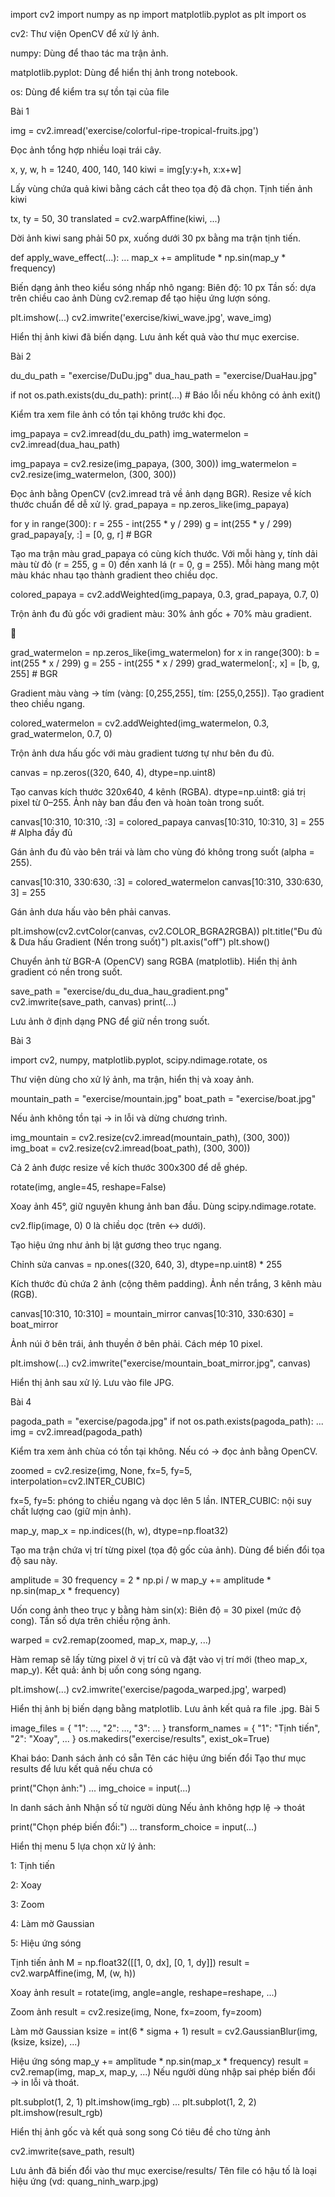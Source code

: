 import cv2
import numpy as np
import matplotlib.pyplot as plt
import os

cv2: Thư viện OpenCV để xử lý ảnh.

numpy: Dùng để thao tác ma trận ảnh.

matplotlib.pyplot: Dùng để hiển thị ảnh trong notebook.

os: Dùng để kiểm tra sự tồn tại của file

Bài 1

img = cv2.imread('exercise/colorful-ripe-tropical-fruits.jpg')

Đọc ảnh tổng hợp nhiều loại trái cây.

x, y, w, h = 1240, 400, 140, 140
kiwi = img[y:y+h, x:x+w]

Lấy vùng chứa quả kiwi bằng cách cắt theo tọa độ đã chọn.
Tịnh tiến ảnh kiwi


tx, ty = 50, 30
translated = cv2.warpAffine(kiwi, ...)

Dời ảnh kiwi sang phải 50 px, xuống dưới 30 px bằng ma trận tịnh tiến.



def apply_wave_effect(...):
    ...
    map_x += amplitude * np.sin(map_y * frequency)

Biến dạng ảnh theo kiểu sóng nhấp nhô ngang:
Biên độ: 10 px
Tần số: dựa trên chiều cao ảnh
Dùng cv2.remap để tạo hiệu ứng lượn sóng.



plt.imshow(...)
cv2.imwrite('exercise/kiwi_wave.jpg', wave_img)

Hiển thị ảnh kiwi đã biến dạng.
Lưu ảnh kết quả vào thư mục exercise.



Bài 2

du_du_path = "exercise/DuDu.jpg"
dua_hau_path = "exercise/DuaHau.jpg"

if not os.path.exists(du_du_path):
    print(...)  # Báo lỗi nếu không có ảnh
    exit()

Kiểm tra xem file ảnh có tồn tại không trước khi đọc.



img_papaya = cv2.imread(du_du_path)
img_watermelon = cv2.imread(dua_hau_path)

img_papaya = cv2.resize(img_papaya, (300, 300))
img_watermelon = cv2.resize(img_watermelon, (300, 300))

Đọc ảnh bằng OpenCV (cv2.imread trả về ảnh dạng BGR).
Resize về kích thước chuẩn để dễ xử lý.
grad_papaya = np.zeros_like(img_papaya)

for y in range(300):
    r = 255 - int(255 * y / 299)
    g = int(255 * y / 299)
    grad_papaya[y, :] = [0, g, r]  # BGR

Tạo ma trận màu grad_papaya có cùng kích thước.
Với mỗi hàng y, tính dải màu từ đỏ (r = 255, g = 0) đến xanh lá (r = 0, g = 255).
Mỗi hàng mang một màu khác nhau tạo thành gradient theo chiều dọc.


colored_papaya = cv2.addWeighted(img_papaya, 0.3, grad_papaya, 0.7, 0)

Trộn ảnh đu đủ gốc với gradient màu: 30% ảnh gốc + 70% màu gradient.

🌈

grad_watermelon = np.zeros_like(img_watermelon)
for x in range(300):
    b = int(255 * x / 299)
    g = 255 - int(255 * x / 299)
    grad_watermelon[:, x] = [b, g, 255]  # BGR

Gradient màu vàng → tím (vàng: [0,255,255], tím: [255,0,255]).
Tạo gradient theo chiều ngang.


colored_watermelon = cv2.addWeighted(img_watermelon, 0.3, grad_watermelon, 0.7, 0)

Trộn ảnh dưa hấu gốc với màu gradient tương tự như bên đu đủ.

canvas = np.zeros((320, 640, 4), dtype=np.uint8)

Tạo canvas kích thước 320x640, 4 kênh (RGBA).
dtype=np.uint8: giá trị pixel từ 0–255.
Ảnh này ban đầu đen và hoàn toàn trong suốt.


canvas[10:310, 10:310, :3] = colored_papaya
canvas[10:310, 10:310, 3] = 255  # Alpha đầy đủ

Gán ảnh đu đủ vào bên trái và làm cho vùng đó không trong suốt (alpha = 255).



canvas[10:310, 330:630, :3] = colored_watermelon
canvas[10:310, 330:630, 3] = 255

Gán ảnh dưa hấu vào bên phải canvas.


plt.imshow(cv2.cvtColor(canvas, cv2.COLOR_BGRA2RGBA))
plt.title("Đu đủ & Dưa hấu Gradient (Nền trong suốt)")
plt.axis("off")
plt.show()

Chuyển ảnh từ BGR-A (OpenCV) sang RGBA (matplotlib).
Hiển thị ảnh gradient có nền trong suốt.


save_path = "exercise/du_du_dua_hau_gradient.png"
cv2.imwrite(save_path, canvas)
print(...)

Lưu ảnh ở định dạng PNG để giữ nền trong suốt.

Bài 3

import cv2, numpy, matplotlib.pyplot, scipy.ndimage.rotate, os

Thư viện dùng cho xử lý ảnh, ma trận, hiển thị và xoay ảnh.



mountain_path = "exercise/mountain.jpg"
boat_path = "exercise/boat.jpg"

Nếu ảnh không tồn tại → in lỗi và dừng chương trình.



img_mountain = cv2.resize(cv2.imread(mountain_path), (300, 300))
img_boat = cv2.resize(cv2.imread(boat_path), (300, 300))

Cả 2 ảnh được resize về kích thước 300x300 để dễ ghép.

rotate(img, angle=45, reshape=False)

Xoay ảnh 45°, giữ nguyên khung ảnh ban đầu.
Dùng scipy.ndimage.rotate.


cv2.flip(image, 0)
0 là chiều dọc (trên ↔ dưới).

Tạo hiệu ứng như ảnh bị lật gương theo trục ngang.


Chỉnh sửa
canvas = np.ones((320, 640, 3), dtype=np.uint8) * 255

Kích thước đủ chứa 2 ảnh (cộng thêm padding).
Ảnh nền trắng, 3 kênh màu (RGB).


canvas[10:310, 10:310] = mountain_mirror
canvas[10:310, 330:630] = boat_mirror

Ảnh núi ở bên trái, ảnh thuyền ở bên phải.
Cách mép 10 pixel.


plt.imshow(...)
cv2.imwrite("exercise/mountain_boat_mirror.jpg", canvas)

Hiển thị ảnh sau xử lý.
Lưu vào file JPG.

Bài 4

pagoda_path = "exercise/pagoda.jpg"
if not os.path.exists(pagoda_path):
    ...
img = cv2.imread(pagoda_path)

Kiểm tra xem ảnh chùa có tồn tại không.
Nếu có → đọc ảnh bằng OpenCV.


zoomed = cv2.resize(img, None, fx=5, fy=5, interpolation=cv2.INTER_CUBIC)

fx=5, fy=5: phóng to chiều ngang và dọc lên 5 lần.
INTER_CUBIC: nội suy chất lượng cao (giữ mịn ảnh).

map_y, map_x = np.indices((h, w), dtype=np.float32)

Tạo ma trận chứa vị trí từng pixel (tọa độ gốc của ảnh).
Dùng để biến đổi tọa độ sau này.


amplitude = 30
frequency = 2 * np.pi / w
map_y += amplitude * np.sin(map_x * frequency)

Uốn cong ảnh theo trục y bằng hàm sin(x):
Biên độ = 30 pixel (mức độ cong).
Tần số dựa trên chiều rộng ảnh.


warped = cv2.remap(zoomed, map_x, map_y, ...)

Hàm remap sẽ lấy từng pixel ở vị trí cũ và đặt vào vị trí mới (theo map_x, map_y).
Kết quả: ảnh bị uốn cong sóng ngang.

plt.imshow(...)
cv2.imwrite('exercise/pagoda_warped.jpg', warped)

Hiển thị ảnh bị biến dạng bằng matplotlib.
Lưu ảnh kết quả ra file .jpg.
Bài 5

image_files = { "1": ..., "2": ..., "3": ... }
transform_names = { "1": "Tịnh tiến", "2": "Xoay", ... }
os.makedirs("exercise/results", exist_ok=True)

Khai báo:
Danh sách ảnh có sẵn
Tên các hiệu ứng biến đổi
Tạo thư mục results để lưu kết quả nếu chưa có


print("Chọn ảnh:")
...
img_choice = input(...)

In danh sách ảnh
Nhận số từ người dùng
Nếu ảnh không hợp lệ → thoát


print("Chọn phép biến đổi:")
...
transform_choice = input(...)

Hiển thị menu 5 lựa chọn xử lý ảnh:

1: Tịnh tiến

2: Xoay

3: Zoom

4: Làm mờ Gaussian

5: Hiệu ứng sóng

 Tịnh tiến ảnh
M = np.float32([[1, 0, dx], [0, 1, dy]])
result = cv2.warpAffine(img, M, (w, h))

Xoay ảnh
result = rotate(img, angle=angle, reshape=reshape, ...)

Zoom ảnh
result = cv2.resize(img, None, fx=zoom, fy=zoom)

Làm mờ Gaussian
ksize = int(6 * sigma + 1)
result = cv2.GaussianBlur(img, (ksize, ksize), ...)

Hiệu ứng sóng
map_y += amplitude * np.sin(map_x * frequency)
result = cv2.remap(img, map_x, map_y, ...)
Nếu người dùng nhập sai phép biến đổi → in lỗi và thoát.

plt.subplot(1, 2, 1)
plt.imshow(img_rgb)
...
plt.subplot(1, 2, 2)
plt.imshow(result_rgb)

Hiển thị ảnh gốc và kết quả song song
Có tiêu đề cho từng ảnh


cv2.imwrite(save_path, result)

Lưu ảnh đã biến đổi vào thư mục exercise/results/
Tên file có hậu tố là loại hiệu ứng (vd: quang_ninh_warp.jpg)